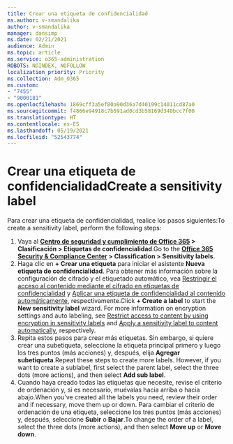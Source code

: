 ```yaml
---
title: Crear una etiqueta de confidencialidad
ms.author: v-smandalika
author: v-smandalika
manager: dansimp
ms.date: 02/21/2021
audience: Admin
ms.topic: article
ms.service: o365-administration
ROBOTS: NOINDEX, NOFOLLOW
localization_priority: Priority
ms.collection: Adm_O365
ms.custom:
- "7455"
- "9000181"
ms.openlocfilehash: 1869cff3a5ef80a90d36a7d40199c14011cd87a0
ms.sourcegitcommit: f4866e94918c7b591ad0cd3b58169d340bcc7f00
ms.translationtype: HT
ms.contentlocale: es-ES
ms.lasthandoff: 05/19/2021
ms.locfileid: "52543774"
---
```

# <a name="create-a-sensitivity-label"></a><span data-ttu-id="455d5-102">Crear una etiqueta de confidencialidad</span><span class="sxs-lookup"><span data-stu-id="455d5-102">Create a sensitivity label</span></span>

<span data-ttu-id="455d5-103">Para crear una etiqueta de confidencialidad, realice los pasos siguientes:</span><span class="sxs-lookup"><span data-stu-id="455d5-103">To create a sensitivity label, perform the following steps:</span></span>

1. <span data-ttu-id="455d5-104">Vaya al **[Centro de seguridad y cumplimiento de Office 365](https://sip.protection.office.com/) > Clasificación > Etiquetas de confidencialidad**.</span><span class="sxs-lookup"><span data-stu-id="455d5-104">Go to the **[Office 365 Security & Compliance Center](https://sip.protection.office.com/) > Classification > Sensitivity labels**.</span></span>
2. <span data-ttu-id="455d5-p101">Haga clic en **+ Crear una etiqueta** para iniciar el asistente **Nueva etiqueta de confidencialidad**. Para obtener más información sobre la configuración de cifrado y el etiquetado automático, vea [Restringir el acceso al contenido mediante el cifrado en etiquetas de confidencialidad](/microsoft-365/compliance/encryption-sensitivity-labels) y [Aplicar una etiqueta de confidencialidad al contenido automáticamente](/microsoft-365/compliance/apply-sensitivity-label-automatically), respectivamente.</span><span class="sxs-lookup"><span data-stu-id="455d5-p101">Click **+ Create a label** to start the **New sensitivity label** wizard. For more information on encryption settings and auto labeling, see [Restrict access to content by using encryption in sensitivity labels](/microsoft-365/compliance/encryption-sensitivity-labels) and [Apply a sensitivity label to content automatically](/microsoft-365/compliance/apply-sensitivity-label-automatically), respectively.</span></span>
3. <span data-ttu-id="455d5-p102">Repita estos pasos para crear más etiquetas. Sin embargo, si quiere crear una subetiqueta, seleccione la etiqueta principal primero y luego los tres puntos (más acciones) y, después, elija **Agregar subetiqueta**.</span><span class="sxs-lookup"><span data-stu-id="455d5-p102">Repeat these steps to create more labels. However, if you want to create a sublabel, first select the parent label, select the three dots (more actions), and then select **Add sub label**.</span></span>
4. <span data-ttu-id="455d5-109">Cuando haya creado todas las etiquetas que necesite, revise el criterio de ordenación y, si es necesario, muévalas hacia arriba o hacia abajo.</span><span class="sxs-lookup"><span data-stu-id="455d5-109">When you've created all the labels you need, review their order and if necessary, move them up or down.</span></span> <span data-ttu-id="455d5-110">Para cambiar el criterio de ordenación de una etiqueta, seleccione los tres puntos (más acciones) y, después, seleccione **Subir** o **Bajar**.</span><span class="sxs-lookup"><span data-stu-id="455d5-110">To change the order of a label, select the three dots (more actions), and then select **Move up** or **Move down**.</span></span> 
